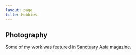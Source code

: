 ```yaml
---
layout: page
title: Hobbies
---
```


## Photography

Some of my work was featured in [Sanctuary Asia](http://www.sanctuaryasia.com/magazines/features/10199-revisiting-nagarahole.html) magazine.
